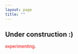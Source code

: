 ```yaml
---
layout: page
title: ""
---
```


## **Under construction** :)
<span style = 'color:red'>experimenting</span>.
